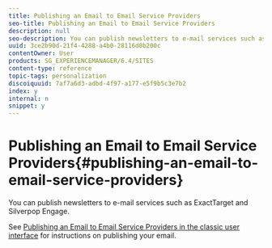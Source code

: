 ```yaml
---
title: Publishing an Email to Email Service Providers
seo-title: Publishing an Email to Email Service Providers
description: null
seo-description: You can publish newsletters to e-mail services such as ExactTarget and Silverpop Engage
uuid: 3ce2b90d-21f4-4288-a4b0-28116d0b200c
contentOwner: User
products: SG_EXPERIENCEMANAGER/6.4/SITES
content-type: reference
topic-tags: personalization
discoiquuid: 7af7a6d3-adbd-4f97-a177-e5f9b5c3e7b2
index: y
internal: n
snippet: y
---
```


# Publishing an Email to Email Service Providers{#publishing-an-email-to-email-service-providers}

You can publish newsletters to e-mail services such as ExactTarget and Silverpop Engage.

See [Publishing an Email to Email Service Providers in the classic user interface](../../../sites/classic-ui-authoring/using/classic-personalization-campaigns-email-newsletters.md) for instructions on publishing your email.

<!--
Comment Type: remark
Last Modified By: unknown unknown (ims-author-77F410094CD97C4F0A746C1B@AdobeID)
Last Modified Date: 2018-02-02T12:33:15.057-0500
<p>Drafted out content as this may have a touch-enabled equivalent. </p>
-->

<!--
Comment Type: draft

<p>This document describes how to configure AEM to publish a newsletter to these e-mail services.</p>
-->

<!--
Comment Type: draft

<note type="note">
<p>You need to configure the service provider before you can create and publish an email. See <a href="../../../sites/administering/using/exacttarget.md">Configuring ExactTarget</a> and <a href="../../../sites/administering/using/silverpop.md">Configuring Silverpop Engage</a> for more information. </p>
</note>
-->

<!--
Comment Type: draft

<p>To publish your email to the email service provider, you need to perform the following steps:</p>
<ol>
<li>Create an email.</li>
<li>Apply the Email Service configuration to the email.</li>
<li>Publish the email.</li>
</ol>
-->

<!--
Comment Type: draft

<note type="note">
<p>If you update email providers, do a flight test, or send a newsletter, these operations fail if the newsletter is not published to the Publish instance first or if the Publish instance is not available. Be sure to publish your newsletter and make sure the Publish instance is up and running.</p>
</note>
-->

<!--
Comment Type: draft

<h2>Creating an Email</h2>
-->

<!--
Comment Type: draft

<p>An email or newsletter that you want to publish to an e-mail service can be created under a campaign using the <strong>Geometrixx Newsletter</strong> template. You can also use the <strong>Geometrixx Outdoors E-Mail</strong> template. Sample email/newsletter-based on the <strong>Geometrixx Outdoors E-Mail</strong> template are available at <span class="code">http://&lt;hostname&gt;:&lt;port&gt;/cf#/content/campaigns/geometrixx-outdoors/e-mails.html</span>.</p>
<p>To create a new email that is published to the configured e-mail service:</p>
-->

<!--
Comment Type: draft

<ol>
<li><p>Go to <strong>Websites</strong> and then <strong>Campaigns</strong>. Select a campaign. </p> </li>
<li><p>Click <strong>New</strong> to open the <strong>Create Page </strong>window.</p> </li>
<li><p>Enter the title, name, and select the <strong>Geometrixx Newsletter</strong> template from the list of available templates.</p> <img imageRotate="0" src="assets/chlimage_1-6.jpeg" /></li>
<li><p>Click <strong>Create</strong>.</p> </li>
<li><p>Open the created email. </p> </li>
<li><p>Switch to design mode to select the components you want to display in the sidekick. </p> </li>
<li><p>Switch to edit mode and start adding content (text, images, <a href="#addingexacttargetemailtoolstoyouremail">email tools</a>, <a href="#addingtextandpersonalizationtooltoyouremail">personalization variables</a>, and so on) to your email. </p> <img imageRotate="0" src="assets/chlimage_1-7.jpeg" /></li>
</ol>
-->

<!--
Comment Type: draft

<h3>Adding ExactTarget Email Tools to your email</h3>
-->

<!--
Comment Type: draft

<note type="note">
<p>This section is specific to the ExactTarget service.</p>
</note>
-->

<!--
Comment Type: draft

<p>The <strong>Email Tools</strong> component for ExactTarget can add more email functionality to your email/newsletter. </p>
-->

<!--
Comment Type: draft

<ol>
<li><p>Open an email to be published to ExactTarget.</p> </li>
<li><p>Add the component <strong>ET - Email Tools </strong>to your page using the side kick. Open the component in Edit mode.</p> <img imageRotate="0" src="assets/chlimage_1.gif" /></li>
<li><p>Select an option from the <strong>Options</strong> menu:</p>
<table border="1" cellpadding="1" cellspacing="0" width="100%">
<tbody>
<tr>
<td>Physical Mailing Address (Required)</td>
<td>This component inserts the physical mailing address of your organization in your email.</td>
</tr>
<tr>
<td>Profile Center (Required)</td>
<td>The profile center is a webpage where subscribers can enter and maintain the personal information that you keep about them.</td>
</tr>
<tr>
<td>View Email as a Web Page</td>
<td>This component allows the user to view the email as a webpage.</td>
</tr>
<tr>
<td>Privacy Policy</td>
<td>This component inserts the link to your privacy policy in the email.<br /> </td>
</tr>
<tr>
<td>Unsubscribe Center</td>
<td>Gives the option to the user to unsubscribe from your mailing list.</td>
</tr>
<tr>
<td>Subscription Center</td>
<td>A subscription center is a web page where a subscriber can control the messages they receive from your organization.</td>
</tr>
<tr>
<td>Track Email Opens</td>
<td>A hidden component that allows you to use ExactTarget tracking feature.<br /> </td>
</tr>
</tbody>
</table>
<note type="note">
<p>The <strong>Options</strong> drop-down menu is only populated if ExactTarget configuration is applied to the email. See <a href="#applyingemailserviceconfigurationtoemailsettings">Applying Email Service Configuration to Email Settings</a> for more information.</p>
</note></li>
<li><p>Publish the email to ExactTarget.</p> <p>The email with the email tools is available for use in the configured ExactTarget account.</p> </li>
</ol>
-->

<!--
Comment Type: draft

<note type="note">
<ul>
<li>The URLs within the email tools are replaced (in the received email) by their actual values only when an email is sent using <strong>Simple Send</strong> or <strong>Guided Send</strong> but not <strong>Test Send</strong>.</li>
<li>Two of the email tools are required: <strong>Physical Mailing Address (Required)</strong> and <strong>Profile Center (Required)</strong>. When the email is published to ExactTarget, these two email-tools are added to the bottom of every mail by default.</li>
</ul>
</note>
-->

<!--
Comment Type: draft

<h3>Adding Text and Personalization tool to your e-mail</h3>
-->

<!--
Comment Type: draft

<p>You can add personalized fields in an email by adding the <strong>Text and Personalization</strong> component to the page:</p>
-->

<!--
Comment Type: draft

<ol>
<li><p>Open the e-mail to be published to your e-mail service.</p> </li>
<li><p>To enable personalization field from your email service, add the framework configuration while configuring the email service. See <a href="../../../sites/administering/using/silverpop.md">configuring Silverpop Engage</a> and <a href="../../../sites/administering/using/exacttarget.md">configuring Exact Target</a> for more information.</p> </li>
<li><p>nAdd the component <strong>Text & Personalization</strong> from the sidekick. This component is the part of newsletter group. Open this component in the edit mode.</p> <img imageRotate="0" src="assets/chlimage_1-401.png" /></li>
<li><p>Add the required personalized field to the text by selecting the field from the drop-down menu and clicking <strong>Insert</strong>.</p> </li>
<li><p>Click <strong>OK </strong>to finish.</p> </li>
</ol>
-->

<!--
Comment Type: draft

<h2>Applying E-mail Service Configuration to E-mail Settings</h2>
-->

<!--
Comment Type: draft

<p>To apply your E-mail service configuration to a newsletter:</p>
-->

<!--
Comment Type: draft

<ol>
<li><p>Create an E-mail Service configuration. </p> </li>
<li><p>Open your email/newsletter.</p> </li>
<li><p>Open the email/newsletter settings by either clicking <strong>Settings</strong> or by clicking <strong>Page Properties in</strong> the sidekick. </p> <img imageRotate="0" src="assets/chlimage_1-8.jpeg" /></li>
<li><p>Click <strong>Add Service</strong> in <strong>Cloud Services</strong> tab. You see the list of services. Select your required configuration - either <strong>ExactTarget</strong> or <strong>Silverpop</strong> - from the list from the drop-down list.</p> <img imageRotate="0" src="assets/chlimage_1-9.jpeg" /></li>
<li><p>Click <strong>OK</strong>. </p> </li>
</ol>
-->

<!--
Comment Type: draft

<h2>Publishing Emails to Email Service</h2>
-->

<!--
Comment Type: draft

<p>Emails/Newsletters can be published to your E-mail Service by following these steps:</p>
-->

<!--
Comment Type: draft

<ol>
<li><p>Open the email.</p> </li>
<li><p>Before publishing a email, make sure you have applied the correct configuration to your email.</p> </li>
<li><p>Click <strong>Publish</strong>. This opens the <strong>Publish Newsletter To E-mail Service Provider</strong> window. </p> </li>
<li><p>Fill in the <strong>Newsletter Name</strong> field. The email/newsletter is published to E-mail Service Provider with this name. In case a email name is not provided, then the email is published using the page name of the newsletter in AEM. </p> </li>
<li><p>Click <strong>Publish</strong>. </p> <img imageRotate="0" src="assets/chlimage_1-10.jpeg" /><p>If successful, AEM confirms you can view the email in ExactTarget or Silverpop Engage.</p> <p>In the case of ExactTarget the published email can ve viewed by clicking <strong>View Published Email</strong>. This takes you directly to the published newsletter in the ExactTarget (<a href="http://members.exacttarget.com/">http://members.exacttarget.com/</a>.).</p> </li>
</ol>
-->

<!--
Comment Type: draft

<note type="note">
<p>If a email/newsletter is published with the same name as that of a email/newsletter already published, then the earlier email/newsletter is not replaced. Instead, a new email/newsletter is created with same name (the IDs of two newsletters are, however, different).</p>
<p>Publishing the email/newsletter to E-mail Service Provider also publishes the email/newsletter to the AEM publish instance.</p>
</note>
-->

<!--
Comment Type: draft

<h3>Updating A Published E-mail</h3>
-->

<!--
Comment Type: draft

<p>The <strong>Update</strong> button on the Publish dialog box lets you update a newsletter already published to an E-mail Service Provider. In case the newsletter has not yet been published and the <strong>Update</strong> button is clicked, a <strong>Newsletter is not published</strong> message displays.</p>
<p>To update a published email: </p>
-->

<!--
Comment Type: draft

<ol>
<li><p>Open the email/newsletter that has previously been published to an e-mail service provider that you want to re-publish after making changes to the email/newsletter.</p> </li>
<li><p>Click <strong>Publish</strong>. The<strong> Publish Newsletter to Email Service Provider </strong>window displays. Click <strong>Update</strong>.</p> <p>To check if the email/newsletter has been updated on ExactTarget, click <strong>View Published Email</strong>. This takes you to the published email in ExactTarget.</p> <p>To check if the email/newsletter has been updated on Silverpop Email Service, visit the Silverpop Engage site.</p> </li>
</ol>
-->

